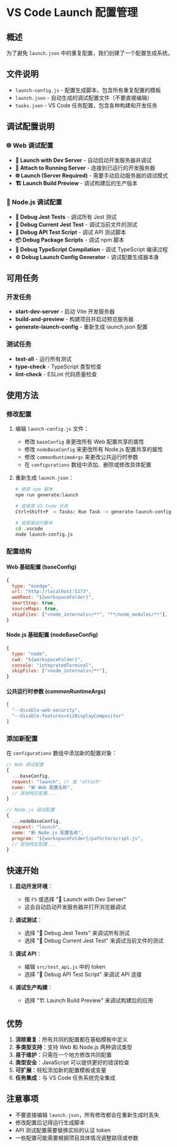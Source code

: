 # VS Code Launch 配置管理

## 概述

为了避免 `launch.json` 中的重复配置，我们创建了一个配置生成系统。

## 文件说明

- `launch-config.js` - 配置生成脚本，包含所有重复配置的模板
- `launch.json` - 自动生成的调试配置文件（不要直接编辑）
- `tasks.json` - VS Code 任务配置，包含各种构建和开发任务

## 调试配置说明

### 🌐 Web 调试配置
- **🚀 Launch with Dev Server** - 自动启动开发服务器并调试
- **🔗 Attach to Running Server** - 连接到已运行的开发服务器
- **🌐 Launch (Server Required)** - 需要手动启动服务器的调试模式
- **🏗️ Launch Build Preview** - 调试构建后的生产版本

### 🧪 Node.js 调试配置
- **🧪 Debug Jest Tests** - 调试所有 Jest 测试
- **🧪 Debug Current Jest Test** - 调试当前文件的测试
- **🔌 Debug API Test Script** - 调试 API 测试脚本
- **📦 Debug Package Scripts** - 调试 npm 脚本
- **🔧 Debug TypeScript Compilation** - 调试 TypeScript 编译过程
- **⚙️ Debug Launch Config Generator** - 调试配置生成器本身

## 可用任务

### 开发任务
- **start-dev-server** - 启动 Vite 开发服务器
- **build-and-preview** - 构建项目并启动预览服务器
- **generate-launch-config** - 重新生成 launch.json 配置

### 测试任务
- **test-all** - 运行所有测试
- **type-check** - TypeScript 类型检查
- **lint-check** - ESLint 代码质量检查

## 使用方法

### 修改配置

1. 编辑 `launch-config.js` 文件：
   - 修改 `baseConfig` 来更改所有 Web 配置共享的属性
   - 修改 `nodeBaseConfig` 来更改所有 Node.js 配置共享的属性
   - 修改 `commonRuntimeArgs` 来更改公共运行时参数
   - 在 `configurations` 数组中添加、删除或修改具体配置

2. 重新生成 `launch.json`：
   ```bash
   # 使用 npm 脚本
   npm run generate:launch

   # 或使用 VS Code 任务
   Ctrl+Shift+P -> Tasks: Run Task -> generate-launch-config

   # 或直接运行脚本
   cd .vscode
   node launch-config.js
   ```

### 配置结构

#### Web 基础配置 (baseConfig)
```javascript
{
  type: "msedge",
  url: "http://localhost:5173",
  webRoot: "${workspaceFolder}",
  smartStep: true,
  sourceMaps: true,
  skipFiles: ["<node_internals>/**", "**/node_modules/**"],
}
```

#### Node.js 基础配置 (nodeBaseConfig)
```javascript
{
  type: "node",
  cwd: "${workspaceFolder}",
  console: "integratedTerminal",
  skipFiles: ["<node_internals>/**"],
}
```

#### 公共运行时参数 (commonRuntimeArgs)
```javascript
[
  "--disable-web-security",
  "--disable-features=VizDisplayCompositor"
]
```

### 添加新配置

在 `configurations` 数组中添加新的配置对象：

```javascript
// Web 调试配置
{
  ...baseConfig,
  request: "launch", // 或 "attach"
  name: "新 Web 配置名称",
  // 其他特定配置...
}

// Node.js 调试配置
{
  ...nodeBaseConfig,
  request: "launch",
  name: "新 Node.js 配置名称",
  program: "${workspaceFolder}/path/to/script.js",
  // 其他特定配置...
}
```

## 快速开始

1. **启动开发环境**：
   - 按 `F5` 或选择 "🚀 Launch with Dev Server"
   - 这会自动启动开发服务器并打开浏览器调试

2. **调试测试**：
   - 选择 "🧪 Debug Jest Tests" 来调试所有测试
   - 选择 "🧪 Debug Current Jest Test" 来调试当前文件的测试

3. **调试 API**：
   - 编辑 `src/test_api.js` 中的 token
   - 选择 "🔌 Debug API Test Script" 来调试 API 连接

4. **调试生产构建**：
   - 选择 "🏗️ Launch Build Preview" 来调试构建后的应用

## 优势

1. **消除重复**：所有共同的配置都在基础模板中定义
2. **多类型支持**：支持 Web 和 Node.js 两种调试类型
3. **易于维护**：只需在一个地方修改共同配置
4. **类型安全**：JavaScript 可以提供更好的错误检查
5. **可扩展**：轻松添加新的配置模板或变量
6. **任务集成**：与 VS Code 任务系统完全集成

## 注意事项

- 不要直接编辑 `launch.json`，所有修改都会在重新生成时丢失
- 修改配置后记得运行生成脚本
- API 测试配置需要替换实际的认证 token
- 一些配置可能需要根据项目具体情况调整路径或参数
